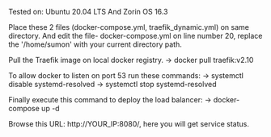 Tested on: Ubuntu 20.04 LTS And Zorin OS 16.3

Place these 2 files (docker-compose.yml, traefik_dynamic.yml) on same directory. And edit the file- docker-compose.yml on line number 20, replace the '/home/sumon' with your current directory path.

Pull the Traefik image on local docker registry.
-> docker pull traefik:v2.10

To allow docker to listen on port 53 run these commands:
-> systemctl disable systemd-resolved
-> systemctl stop systemd-resolved

Finally execute this command to deploy the load balancer:
-> docker-compose up -d

Browse this URL: http://YOUR_IP:8080/, here you will get service status.
